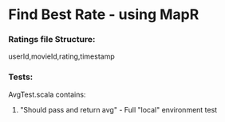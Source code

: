 # Find Best Rate - using MapR


### Ratings file Structure:
userId,movieId,rating,timestamp

### Tests:

AvgTest.scala contains:
   1) "Should pass and return avg" - Full "local" environment test

